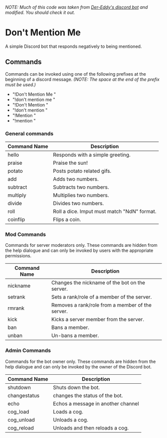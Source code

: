 *NOTE: Much of this code was taken from [Der-Eddy's discord bot](https://github.com/Der-Eddy/discord_bot) and modified. You should check it out.*

# Don't Mention Me
A simple Discord bot that responds negatively to being mentioned.

## Commands
Commands can be invoked using one of the following prefixes at the beginning of a discord message. *(NOTE: The space at the end of the prefix must be used.)*
* "!Don't Mention Me "
* "!don't mention me "
* "!Don't Mention "
* "!don't mention "
* "!Mention "
* "!mention "

### General commands

Command Name | Description
-| -
hello | Responds with a simple greeting.
praise | Praise the sun!
potato | Posts potato related gifs.
add | Adds two numbers.
subtract | Subtracts two numbers.
multiply | Multiplies two numbers.
divide | Divides two numbers.
roll | Roll a dice. Imput must match "NdN" format.
coinflip | Flips a coin.

### Mod Commands
Commands for server moderators only. These commands are hidden from the help dialogue and can only be invoked by users with the appropriate permissions.

Command Name | Description
-| -
nickname |  Changes the nickname of the bot on the server.
setrank | Sets a rank/role of a member of the server.
rmrank | Removes a rank/role from a member of the server.
kick | Kicks a server member from the server.
ban | Bans a member.
unban| Un-bans a member.

### Admin Commands
Commands for the bot owner only. These commands are hidden from the help dialogue and can only be invoked by the owner of the Discord bot.

Command Name | Description
-| -
shutdown |  Shuts down the bot.
changestatus | changes the status of the bot.
echo | Echos a message in another channel
cog_load | Loads a cog.
cog_unload | Unloads a cog.
cog_reload | Unloads and then reloads a cog.